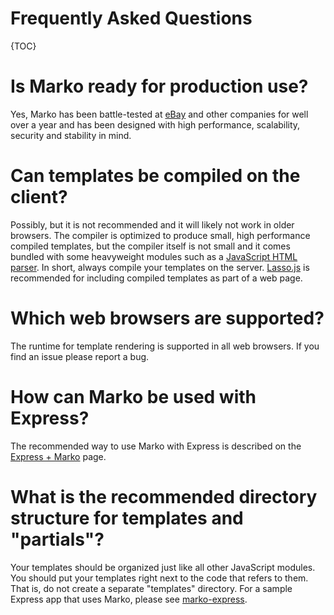 Frequently Asked Questions
==========================

{TOC}

# Is Marko ready for production use?

Yes, Marko has been battle-tested at [eBay](http://www.ebay.com/) and other companies for well over a year and has been designed with high performance, scalability, security and stability in mind.

# Can templates be compiled on the client?

Possibly, but it is not recommended and it will likely not work in older browsers. The compiler is optimized to produce small, high performance compiled templates, but the compiler itself is not small and it comes bundled with some heavyweight modules such as a [JavaScript HTML parser](https://github.com/philidem/htmljs-parser). In short, always compile your templates on the server. [Lasso.js](https://github.com/lasso-js/lasso) is recommended for including compiled templates as part of a web page.

# Which web browsers are supported?

The runtime for template rendering is supported in all web browsers. If you find an issue please report a bug.

# How can Marko be used with Express?

The recommended way to use Marko with Express is described on the [Express + Marko](http://markojs.com/docs/marko/express/) page.

# What is the recommended directory structure for templates and "partials"?

Your templates should be organized just like all other JavaScript modules. You should put your templates right next to the code that refers to them. That is, do not create a separate "templates" directory. For a sample Express app that uses Marko, please see [marko-express](https://github.com/marko-js-samples/marko-express).